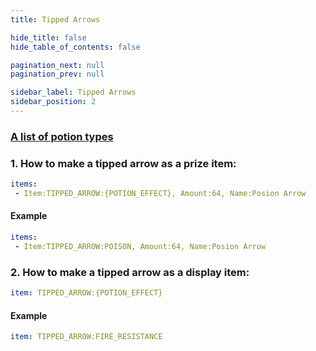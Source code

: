 ```yaml
---
title: Tipped Arrows

hide_title: false
hide_table_of_contents: false

pagination_next: null
pagination_prev: null

sidebar_label: Tipped Arrows
sidebar_position: 2
---
```

### [A list of potion types](https://jd.papermc.io/paper/1.20/org/bukkit/potion/PotionType.html)

### 1. How to make a tipped arrow as a prize item:
```yml
items:
 - Item:TIPPED_ARROW:{POTION_EFFECT}, Amount:64, Name:Posion Arrow
```
#### Example
```yml
items:
 - Item:TIPPED_ARROW:POISON, Amount:64, Name:Posion Arrow
```
### 2. How to make a tipped arrow as a display item:
```yml
item: TIPPED_ARROW:{POTION_EFFECT}
```
#### Example
```yml
item: TIPPED_ARROW:FIRE_RESISTANCE
```